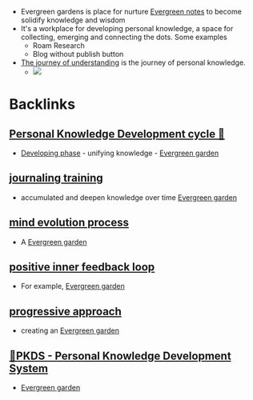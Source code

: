 - Evergreen gardens is place for nurture [Evergreen notes](<Evergreen notes.md>) to become solidify knowledge and wisdom
- It's a workplace for developing personal knowledge, a space for collecting, emerging and connecting the dots. Some examples
    - Roam Research
    - Blog without publish button
- [The journey of understanding](<The journey of understanding.md>) is the journey of personal knowledge.
    - ![](https://firebasestorage.googleapis.com/v0/b/firescript-577a2.appspot.com/o/imgs%2Fapp%2FNgoctien%2FkA2aftsAO4.png?alt=media&token=5cb97501-2f85-4df2-b770-564661cd7d9e)

# Backlinks
## [Personal Knowledge Development cycle 🌲 ](<Personal Knowledge Development cycle 🌲 .md>)
- [Developing phase](<Developing phase.md>) - unifying knowledge - [Evergreen garden](<Evergreen garden.md>)

## [journaling training](<journaling training.md>)
- accumulated and deepen knowledge over time [Evergreen garden](<Evergreen garden.md>)

## [mind evolution process](<mind evolution process.md>)
- A [Evergreen garden](<Evergreen garden.md>)

## [positive inner feedback loop](<positive inner feedback loop.md>)
- For example, [Evergreen garden](<Evergreen garden.md>)

## [progressive approach](<progressive approach.md>)
- creating an [Evergreen garden](<Evergreen garden.md>)

## [🌲PKDS - Personal Knowledge Development System ](<🌲PKDS - Personal Knowledge Development System .md>)
- [Evergreen garden](<Evergreen garden.md>)

